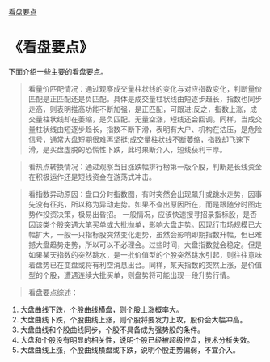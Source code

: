 

[看盘要点](#1)



<h1 id="1">《看盘要点》</h1>
下面介绍一些主要的看盘要点。

> 看量价匹配情况：通过观察成交量柱状线的变化与对应指数变化，判断量价匹配是正匹配还是负匹配。具体是成交量柱状线由短逐步趋长，指数也同步走高，则表明推高功能不断加强，是正匹配，可跟进;反之，指数上涨，成交量柱状线却在萎缩，是负匹配。无量空涨，短线还会回调。同样，当成交量柱状线由短逐步趋长，指数不断下滑，表明有大户、机构在沽压，是危险信号，通常大盘短期很难再坚挺;成交量柱状线不断萎缩，指数却飞速下滑，是买盘虚脱的恐慌性下跌，此时果断介入，短线获利丰厚。

> 看热点转换情况：通过观察当日涨跌幅排行榜第一版个股，判断是长线资金在积极运作还是短线资金在游荡式冲击。

> 看指数异动原因：盘口分时指数图，有时突然会出现飙升或跳水走势，因事先没有征兆，所以称为异动走势。如果不查出原因所在，而是跟随分时图走势作投资决策，极易出昏招。
一般情况，应该快速搜寻招录指标股，是否因该类个股突遇大笔买单或大批抛单，影响大盘走势。因现行市场规模已大幅扩大，一般一只指标股突然变化走势，虽然会影响即期指数升幅，但已难撼大盘趋势走势，所以可以不必理会。过些时间，大盘指数就会稳定。但是如果某天指数的突然跳水，是一批价值型的个股突然跳水引起，则往往意味着盘势已在变盘或将有利空消息出台。同样，某天指数的突然上涨，是价值型的个股，遭遇连续大批买单，则盘势将可能出现一段升势行情。


> 看盘要点综述：
1. 大盘曲线下跌，个股曲线横盘，则个股上涨概率大。
2. 大盘曲线下跌，个股曲线上涨，则个股将要发力上攻，股价会大幅冲高。
3. 大盘曲线和个股曲线同步，个股不具备成为强势股的条件。
4. 大盘和个股没有明显的相关性，说明个股已经被超级控盘，技术分析失效。
5. 大盘曲线上涨，个股曲线横盘或下跌，说明个股走势偏弱，不宜介入。